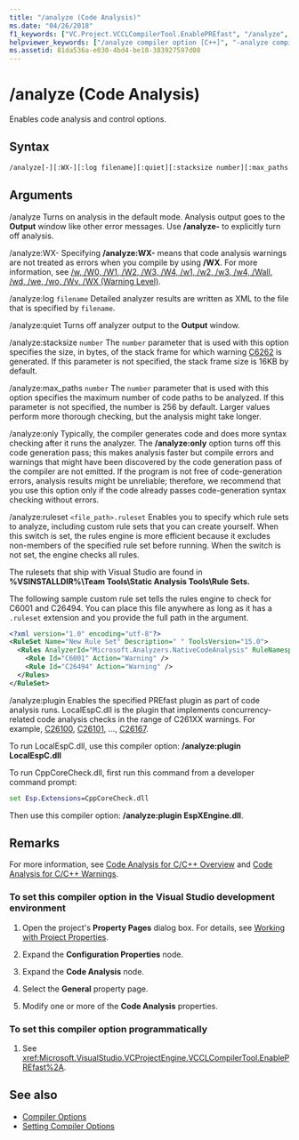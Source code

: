 ```yaml
---
title: "/analyze (Code Analysis)"
ms.date: "04/26/2018"
f1_keywords: ["VC.Project.VCCLCompilerTool.EnablePREfast", "/analyze", "VC.Project.VCCLCompilerTool.PREfastAdditionalOptions", "VC.Project.VCCLCompilerTool.PREfastAdditionalPlugins"]
helpviewer_keywords: ["/analyze compiler option [C++]", "-analyze compiler option [C++]", "analyze compiler option [C++]"]
ms.assetid: 81da536a-e030-4bd4-be18-383927597d08
---
```

# /analyze (Code Analysis)

Enables code analysis and control options.

## Syntax

```cmd
/analyze[-][:WX-][:log filename][:quiet][:stacksize number][:max_paths number][:only][:ruleset]
```

## Arguments

/analyze
Turns on analysis in the default mode. Analysis output goes to the **Output** window like other error messages. Use **/analyze-** to explicitly turn off analysis.

/analyze:WX-
Specifying **/analyze:WX-** means that code analysis warnings are not treated as errors when you compile by using **/WX**. For more information, see [/w, /W0, /W1, /W2, /W3, /W4, /w1, /w2, /w3, /w4, /Wall, /wd, /we, /wo, /Wv, /WX (Warning Level)](../../build/reference/compiler-option-warning-level.md).

/analyze:log `filename`
Detailed analyzer results are written as XML to the file that is specified by `filename`.

/analyze:quiet
Turns off analyzer output to the **Output** window.

/analyze:stacksize `number`
The `number` parameter that is used with this option specifies the size, in bytes, of the stack frame for which warning [C6262](/visualstudio/code-quality/c6262) is generated. If this parameter is not specified, the stack frame size is 16KB by default.

/analyze:max_paths `number`
The `number` parameter that is used with this option specifies the maximum number of code paths to be analyzed. If this parameter is not specified, the number is 256 by default. Larger values perform more thorough checking, but the analysis might take longer.

/analyze:only
Typically, the compiler generates code and does more syntax checking after it runs the analyzer. The **/analyze:only** option turns off this code generation pass; this makes analysis faster but compile errors and warnings that might have been discovered by the code generation pass of the compiler are not emitted. If the program is not free of code-generation errors, analysis results might be unreliable; therefore, we recommend that you use this option only if the code already passes code-generation syntax checking without errors.

/analyze:ruleset `<file_path>.ruleset`
Enables you to specify which rule sets to analyze, including custom rule sets that you can create yourself. When this switch is set, the rules engine is more efficient because it excludes non-members of the specified rule set before running. When the switch is not set, the engine checks all rules.

The rulesets that ship with Visual Studio are found in **%VSINSTALLDIR%\Team Tools\Static Analysis Tools\Rule Sets.**

The following sample custom rule set tells the rules engine to check for C6001 and C26494. You can place this file anywhere as long as it has a `.ruleset` extension and you provide the full path in the argument.

```xml
<?xml version="1.0" encoding="utf-8"?>
<RuleSet Name="New Rule Set" Description=" " ToolsVersion="15.0">
  <Rules AnalyzerId="Microsoft.Analyzers.NativeCodeAnalysis" RuleNamespace="Microsoft.Rules.Native">
    <Rule Id="C6001" Action="Warning" />
    <Rule Id="C26494" Action="Warning" />
  </Rules>
</RuleSet>
```

/analyze:plugin
Enables the specified PREfast plugin as part of code analysis runs.
LocalEspC.dll is the plugin that implements concurrency-related code analysis checks in the range of C261XX warnings. For example, [C26100](/visualstudio/code-quality/c26100), [C26101](/visualstudio/code-quality/c26101), ...,  [C26167](/visualstudio/code-quality/c26167).

To run LocalEspC.dll, use this compiler option: **/analyze:plugin LocalEspC.dll**

To run CppCoreCheck.dll, first run this command from a developer command prompt:

```cmd
set Esp.Extensions=CppCoreCheck.dll
```

Then use this compiler option: **/analyze:plugin EspXEngine.dll**.

## Remarks

For more information, see [Code Analysis for C/C++ Overview](/visualstudio/code-quality/code-analysis-for-c-cpp-overview) and [Code Analysis for C/C++ Warnings](/visualstudio/code-quality/code-analysis-for-c-cpp-warnings).

### To set this compiler option in the Visual Studio development environment

1. Open the project's **Property Pages** dialog box. For details, see [Working with Project Properties](../../ide/working-with-project-properties.md).

1. Expand the **Configuration Properties** node.

1. Expand the **Code Analysis** node.

1. Select the **General** property page.

1. Modify one or more of the **Code Analysis** properties.

### To set this compiler option programmatically

1. See <xref:Microsoft.VisualStudio.VCProjectEngine.VCCLCompilerTool.EnablePREfast%2A>.

## See also

- [Compiler Options](../../build/reference/compiler-options.md)
- [Setting Compiler Options](../../build/reference/setting-compiler-options.md)
